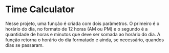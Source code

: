 # Time Calculator

Nesse projeto, uma função é criada com dois parâmetros. O primeiro é o horário do dia, no formato de 12 horas (AM ou PM) e o segundo é a quantidade de horas e minutos que deve ser somada ao horário do dia. A função retorna o horário do dia formatado e ainda, se necessário, quandos dias se passaram.